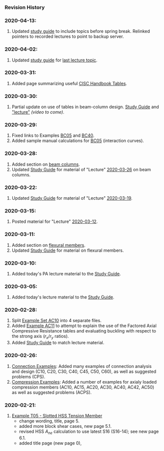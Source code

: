 ### Revision History

### 2020-04-13:

1. Updated [study guide](Study-Guide) to include topics before spring break. Relinked pointers to recorded lectures to point to backup server.


### 2020-04-02:

1. Updated [study guide](Study-Guide) for [last lecture topic](http://holtz3.cee.carleton.ca/recordings/3205/2020/2020-04-02/).

### 2020-03-31:

1. Added page summarizing useful [CISC Handbook Tables](Handbook-Tables).

### 2020-03-30:

1. Partial update on use of tables in beam-column design. [Study Guide](Study-Guide) and ["lecture"](http://holtz3.cee.carleton.ca/recordings/3205/2020/2020-04-02/) _(video to come)_.

### 2020-03-29:

1. Fixed links to Examples [BC05](beam-column/BC05/index) and [BC40](beam-column/BC40/index).
2. Added sample manual calculations for [BC05](beam-column/BC05/index) (interaction curves).

### 2020-03-28:

1. Added section on [beam columns](beam-column/beam-column).
1. Updated [Study Guide](Study-Guide) for material of "Lecture" [2020-03-26](http://holtz3.cee.carleton.ca/recordings/3205/2020/2020-03-26/) on beam columns.

### 2020-03-22:

1. Updated [Study Guide](Study-Guide) for material of "Lecture" [2020-03-19](http://holtz3.cee.carleton.ca/recordings/3205/2020/2020-03-19/).

### 2020-03-15:

1. Posted material for "Lecture" [2020-03-12](http://holtz3.cee.carleton.ca/recordings/3205/2020/2020-03-12/).

### 2020-03-11:

1. Added section on [flexural members](flexure/flexure).
1. Updated [Study Guide](Study-Guide) for material on flexural members.

### 2020-03-10:

1. Added today's PA lecture material to the [Study Guide](Study-Guide).

### 2020-03-05:

1. Added today's lecture material to the [Study Guide](Study-Guide).

### 2020-02-28:

1. Split [Example Set AC10](compression/AC10/AC10) into 4 separate files.
1. Added [Example AC11](compression/AC11/AC11) to attempt to explain the use
   of the Factored Axial Compressive Resistance tables and evaluating
   buckling with respect to the strong axis ($r_x/r_y$ ratios).
1. Added [Study Guide](Study-Guide) to match lecture material.

### 2020-02-26:

1. [Connection Examples](connection/index): Added many examples of 
   connection analysis and design (C10, C20, C30, C40, C45, C50, C60),
   as well as suggested problems (CPS).
1. [Compression Examples](compression/index): Added a number of examples
   for axialy loaded compression members (AC10, AC15, AC20, AC30, AC40, 
   AC42, AC50)
   as well as suggested problems (ACPS).

### 2020-02-21:

1. [Example T05 - Slotted HSS Tension Member](tension/T05/T05)
   - change wording, title, page 5.
   - added more block shear cases, new page 5.1.
   - revised HSS $A_{ne}$ calculation to use latest S16 (S16-14); see
     new page 6.1.
   - added title page (new page 0),
